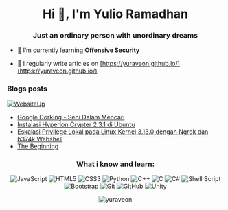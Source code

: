 <h1 align="center">Hi 👋, I'm Yulio Ramadhan</h1>
<h3 align="center">Just an ordinary person with unordinary dreams</h3>


- 🌱 I’m currently learning **Offensive Security**

- 📝 I regularly write articles on [https://yuraveon.github.io/](https://yuraveon.github.io/) 

### Blogs posts
[![WebsiteUp](https://img.shields.io/website?&style=for-the-badge&down_message=offline&up_message=online&url=https%3A%2F%2Fyuraveon.github.io)](https://yuraveon.github.io)
<!-- BLOG-POST-LIST:START -->
- [Google Dorking - Seni Dalam Mencari](https://yuraveon.github.io/2021-03-26-google-dorking-skill/)
- [Instalasi Hyperion Crypter 2.3.1 di Ubuntu](https://yuraveon.github.io/2020-12-30-instalasi-hyperion-crypter/)
- [Eskalasi Privilege Lokal pada Linux Kernel 3.13.0 dengan Ngrok dan b374k Webshell](https://yuraveon.github.io/2020-12-17-eskalasi-privilege-lokal-cve-2015-1328/)
- [The Beginning](https://yuraveon.github.io/2020-12-15-beginning/)
<!-- BLOG-POST-LIST:END -->

<h3 align="center">What i know and learn:</h3>
<p align="center">
  <img alt="JavaScript" src="https://img.shields.io/badge/javascript%20-%23323330.svg?&style=for-the-badge&logo=javascript&logoColor=%23F7DF1E"/>
  <img alt="HTML5" src="https://img.shields.io/badge/html5%20-%23E34F26.svg?&style=for-the-badge&logo=html5&logoColor=white"/>
  <img alt="CSS3" src="https://img.shields.io/badge/css3%20-%231572B6.svg?&style=for-the-badge&logo=css3&logoColor=white"/>
  <img alt="Python" src="https://img.shields.io/badge/python%20-%2314354C.svg?&style=for-the-badge&logo=python&logoColor=white"/>
  <img alt="C++" src="https://img.shields.io/badge/c++%20-%2300599C.svg?&style=for-the-badge&logo=c%2B%2B&ogoColor=white"/>
  <img alt="C" src="https://img.shields.io/badge/c%20-%2300599C.svg?&style=for-the-badge&logo=c&logoColor=white"/>
  <img alt="C#" src="https://img.shields.io/badge/c%23%20-%23239120.svg?&style=for-the-badge&logo=c-sharp&logoColor=white"/>
  <img alt="Shell Script" src="https://img.shields.io/badge/shell_script%20-%23121011.svg?&style=for-the-badge&logo=gnu-bash&logoColor=white"/>
  <img alt="Bootstrap" src="https://img.shields.io/badge/bootstrap%20-%23563D7C.svg?&style=for-the-badge&logo=bootstrap&logoColor=white"/>
  <img alt="Git" src="https://img.shields.io/badge/git%20-%23F05033.svg?&style=for-the-badge&logo=git&logoColor=white"/>
  <img alt="GitHub" src="https://img.shields.io/badge/github%20-%23121011.svg?&style=for-the-badge&logo=github&logoColor=white"/>
  <img alt="Unity" src="https://img.shields.io/badge/unity%20-%23000000.svg?&style=for-the-badge&logo=unity&logoColor=white"/>
</p>

<p align="center">
  <img align="center" src="https://github-readme-stats.yuraveon.vercel.app/api?username=yuraveon&theme=dark&show_icons=true&locale=en" alt="yuraveon"/>
</p>
